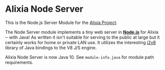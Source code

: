 # Alixia Node Server

This is the Node.js Server Module for the [Alixia Project](https://github.com/markhull/Alixia).

The Node Server module implements a tiny web server in **[Node.js](https://nodejs.org)** for Alixia ‒ with Java! As written it isn't suitable for serving to the public at large but it certainly works for home or private LAN use. It utilizes the interesting [j2v8](https://github.com/eclipsesource/J2V8) library of Java bindings to the V8 J/S engine.

Alixia Node Server is now Java 10. See `module-info.java` for module path requirements.
